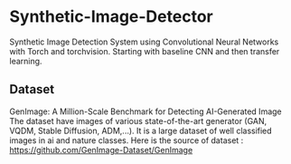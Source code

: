 # Synthetic-Image-Detector
Synthetic Image Detection System using Convolutional Neural Networks with Torch and torchvision. Starting with baseline CNN and then transfer learning.

## Dataset
GenImage: A Million-Scale Benchmark for Detecting AI-Generated Image
The dataset have images of various state-of-the-art generator (GAN, VQDM, Stable Diffusion, ADM,...). It is a large dataset of well classified images in ai and nature classes.
Here is the source of dataset : https://github.com/GenImage-Dataset/GenImage

